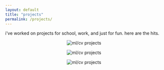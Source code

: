 ```yaml
---
layout: default
title: "projects"
permalink: /projects/
---
```


i've worked on projects for school, work, and just for fun. here are the hits.


<p align="center">
  <img src="../assets/ml-cv-projects.png" alt="ml/cv projects"/>
</p>

<p align="center">
  <img src="../assets/insite-logo.png" alt="ml/cv projects"/>
</p>

<p align="center">
  <img src="../assets/maker-projects.png" alt="ml/cv projects"/>
</p>

